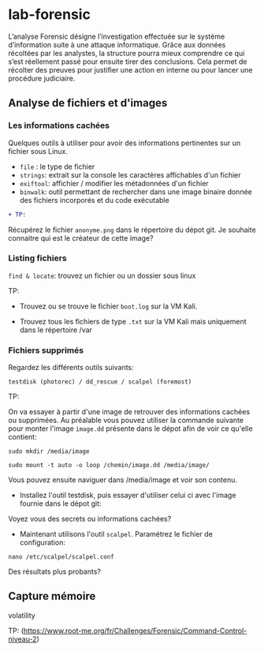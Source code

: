 # lab-forensic

L’analyse Forensic désigne l’investigation effectuée sur le système d’information suite à une attaque informatique. Grâce aux données récoltées par les analystes, la structure pourra mieux comprendre ce qui s’est réellement passé pour ensuite tirer des conclusions. Cela permet de récolter des preuves pour justifier une action en interne ou pour lancer une procédure judiciaire.

## Analyse de fichiers et d'images

### Les informations cachées

Quelques outils à utiliser pour avoir des informations pertinentes sur un fichier sous Linux.

* `file` : le type de fichier
* `strings`: extrait sur la console les caractères affichables d'un fichier
* `exiftool`: affichier / modifier les métadonnées d'un fichier
* `binwalk`: outil permettant de rechercher dans une image binaire donnée des fichiers incorporés et du code exécutable

```diff
+ TP:
```
Récupérez le fichier `anonyme.png` dans le répertoire du dépot git. Je souhaite connaitre qui est le créateur de cette image?

### Listing fichiers

`find & locate`: trouvez un fichier ou un dossier sous linux

TP:
* Trouvez ou se trouve le fichier `boot.log` sur la VM Kali.

* Trouvez tous les fichiers de type `.txt` sur la VM Kali mais uniquement dans le répertoire /var

### Fichiers supprimés

Regardez les différents outils suivants:

```
testdisk (photorec) / dd_rescue / scalpel (foremost)
```

TP: 

On va essayer à partir d'une image de retrouver des informations cachées ou supprimées.
Au préalable vous pouvez utiliser la commande suivante pour monter l'image `image.dd` présente dans le dépot afin de voir ce qu'elle contient:

```
sudo mkdir /media/image
```

```
sudo mount -t auto -o loop /chemin/image.dd /media/image/
```

Vous pouvez ensuite naviguer dans /media/image et voir son contenu.

* Installez l'outil testdisk, puis essayer d'utiliser celui ci avec l'image fournie dans le dépot git:

Voyez vous des secrets ou informations cachées?
  
* Maintenant utilisons l'outil `scalpel`. Paramétrez le fichier de configuration:

```
nano /etc/scalpel/scalpel.conf
```

Des résultats plus probants?


## Capture mémoire

volatility

TP: (https://www.root-me.org/fr/Challenges/Forensic/Command-Control-niveau-2)





